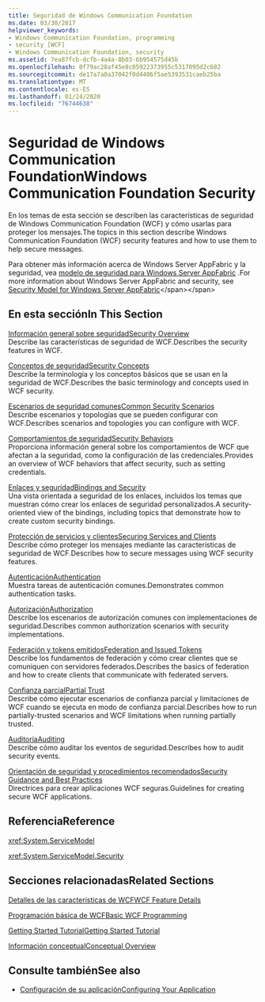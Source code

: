 ```yaml
---
title: Seguridad de Windows Communication Foundation
ms.date: 03/30/2017
helpviewer_keywords:
- Windows Communication Foundation, programming
- security [WCF]
- Windows Communication Foundation, security
ms.assetid: 7ea87fcb-dcfb-4a4a-8b03-6b954575d45b
ms.openlocfilehash: 0f79ac28af45e8c05922373955c5317095d2c682
ms.sourcegitcommit: de17a7a0a37042f0d4406f5ae5393531caeb25ba
ms.translationtype: MT
ms.contentlocale: es-ES
ms.lasthandoff: 01/24/2020
ms.locfileid: "76744638"
---
```

# <a name="windows-communication-foundation-security"></a><span data-ttu-id="230d3-102">Seguridad de Windows Communication Foundation</span><span class="sxs-lookup"><span data-stu-id="230d3-102">Windows Communication Foundation Security</span></span>
<span data-ttu-id="230d3-103">En los temas de esta sección se describen las características de seguridad de Windows Communication Foundation (WCF) y cómo usarlas para proteger los mensajes.</span><span class="sxs-lookup"><span data-stu-id="230d3-103">The topics in this section describe Windows Communication Foundation (WCF) security features and how to use them to help secure messages.</span></span>  
  
 <span data-ttu-id="230d3-104">Para obtener más información acerca de Windows Server AppFabric y la seguridad, vea [modelo de seguridad para Windows Server AppFabric](https://docs.microsoft.com/previous-versions/appfabric/ee677202(v=azure.10)) .</span><span class="sxs-lookup"><span data-stu-id="230d3-104">For more information about Windows Server AppFabric and security, see [Security Model for Windows Server AppFabric](https://docs.microsoft.com/previous-versions/appfabric/ee677202(v=azure.10))</span></span>  
  
## <a name="in-this-section"></a><span data-ttu-id="230d3-105">En esta sección</span><span class="sxs-lookup"><span data-stu-id="230d3-105">In This Section</span></span>  
 [<span data-ttu-id="230d3-106">Información general sobre seguridad</span><span class="sxs-lookup"><span data-stu-id="230d3-106">Security Overview</span></span>](../../../../docs/framework/wcf/feature-details/security-overview.md)  
 <span data-ttu-id="230d3-107">Describe las características de seguridad de WCF.</span><span class="sxs-lookup"><span data-stu-id="230d3-107">Describes the security features in WCF.</span></span>  
  
 [<span data-ttu-id="230d3-108">Conceptos de seguridad</span><span class="sxs-lookup"><span data-stu-id="230d3-108">Security Concepts</span></span>](../../../../docs/framework/wcf/feature-details/security-concepts.md)  
 <span data-ttu-id="230d3-109">Describe la terminología y los conceptos básicos que se usan en la seguridad de WCF.</span><span class="sxs-lookup"><span data-stu-id="230d3-109">Describes the basic terminology and concepts used in WCF security.</span></span>  
  
 [<span data-ttu-id="230d3-110">Escenarios de seguridad comunes</span><span class="sxs-lookup"><span data-stu-id="230d3-110">Common Security Scenarios</span></span>](../../../../docs/framework/wcf/feature-details/common-security-scenarios.md)  
 <span data-ttu-id="230d3-111">Describe escenarios y topologías que se pueden configurar con WCF.</span><span class="sxs-lookup"><span data-stu-id="230d3-111">Describes scenarios and topologies you can configure with WCF.</span></span>  
  
 [<span data-ttu-id="230d3-112">Comportamientos de seguridad</span><span class="sxs-lookup"><span data-stu-id="230d3-112">Security Behaviors</span></span>](../../../../docs/framework/wcf/feature-details/security-behaviors-in-wcf.md)  
 <span data-ttu-id="230d3-113">Proporciona información general sobre los comportamientos de WCF que afectan a la seguridad, como la configuración de las credenciales.</span><span class="sxs-lookup"><span data-stu-id="230d3-113">Provides an overview of WCF behaviors that affect security, such as setting credentials.</span></span>  
  
 [<span data-ttu-id="230d3-114">Enlaces y seguridad</span><span class="sxs-lookup"><span data-stu-id="230d3-114">Bindings and Security</span></span>](../../../../docs/framework/wcf/feature-details/bindings-and-security.md)  
 <span data-ttu-id="230d3-115">Una vista orientada a seguridad de los enlaces, incluidos los temas que muestran cómo crear los enlaces de seguridad personalizados.</span><span class="sxs-lookup"><span data-stu-id="230d3-115">A security-oriented view of the bindings, including topics that demonstrate how to create custom security bindings.</span></span>  
  
 [<span data-ttu-id="230d3-116">Protección de servicios y clientes</span><span class="sxs-lookup"><span data-stu-id="230d3-116">Securing Services and Clients</span></span>](../../../../docs/framework/wcf/feature-details/securing-services-and-clients.md)  
 <span data-ttu-id="230d3-117">Describe cómo proteger los mensajes mediante las características de seguridad de WCF.</span><span class="sxs-lookup"><span data-stu-id="230d3-117">Describes how to secure messages using WCF security features.</span></span>  
  
 [<span data-ttu-id="230d3-118">Autenticación</span><span class="sxs-lookup"><span data-stu-id="230d3-118">Authentication</span></span>](../../../../docs/framework/wcf/feature-details/authentication-in-wcf.md)  
 <span data-ttu-id="230d3-119">Muestra tareas de autenticación comunes.</span><span class="sxs-lookup"><span data-stu-id="230d3-119">Demonstrates common authentication tasks.</span></span>  
  
 [<span data-ttu-id="230d3-120">Autorización</span><span class="sxs-lookup"><span data-stu-id="230d3-120">Authorization</span></span>](../../../../docs/framework/wcf/feature-details/authorization-in-wcf.md)  
 <span data-ttu-id="230d3-121">Describe los escenarios de autorización comunes con implementaciones de seguridad.</span><span class="sxs-lookup"><span data-stu-id="230d3-121">Describes common authorization scenarios with security implementations.</span></span>  
  
 [<span data-ttu-id="230d3-122">Federación y tokens emitidos</span><span class="sxs-lookup"><span data-stu-id="230d3-122">Federation and Issued Tokens</span></span>](../../../../docs/framework/wcf/feature-details/federation-and-issued-tokens.md)  
 <span data-ttu-id="230d3-123">Describe los fundamentos de federación y cómo crear clientes que se comuniquen con servidores federados.</span><span class="sxs-lookup"><span data-stu-id="230d3-123">Describes the basics of federation and how to create clients that communicate with federated servers.</span></span>  
  
 [<span data-ttu-id="230d3-124">Confianza parcial</span><span class="sxs-lookup"><span data-stu-id="230d3-124">Partial Trust</span></span>](../../../../docs/framework/wcf/feature-details/partial-trust.md)  
 <span data-ttu-id="230d3-125">Describe cómo ejecutar escenarios de confianza parcial y limitaciones de WCF cuando se ejecuta en modo de confianza parcial.</span><span class="sxs-lookup"><span data-stu-id="230d3-125">Describes how to run partially-trusted scenarios and WCF limitations when running partially trusted.</span></span>  
  
 [<span data-ttu-id="230d3-126">Auditoría</span><span class="sxs-lookup"><span data-stu-id="230d3-126">Auditing</span></span>](../../../../docs/framework/wcf/feature-details/auditing-security-events.md)  
 <span data-ttu-id="230d3-127">Describe cómo auditar los eventos de seguridad.</span><span class="sxs-lookup"><span data-stu-id="230d3-127">Describes how to audit security events.</span></span>  
  
 [<span data-ttu-id="230d3-128">Orientación de seguridad y procedimientos recomendados</span><span class="sxs-lookup"><span data-stu-id="230d3-128">Security Guidance and Best Practices</span></span>](../../../../docs/framework/wcf/feature-details/security-guidance-and-best-practices.md)  
 <span data-ttu-id="230d3-129">Directrices para crear aplicaciones WCF seguras.</span><span class="sxs-lookup"><span data-stu-id="230d3-129">Guidelines for creating secure WCF applications.</span></span>  
  
## <a name="reference"></a><span data-ttu-id="230d3-130">Referencia</span><span class="sxs-lookup"><span data-stu-id="230d3-130">Reference</span></span>  
 <xref:System.ServiceModel>  
  
 <xref:System.ServiceModel.Security>  
  
## <a name="related-sections"></a><span data-ttu-id="230d3-131">Secciones relacionadas</span><span class="sxs-lookup"><span data-stu-id="230d3-131">Related Sections</span></span>  
 [<span data-ttu-id="230d3-132">Detalles de las características de WCF</span><span class="sxs-lookup"><span data-stu-id="230d3-132">WCF Feature Details</span></span>](../../../../docs/framework/wcf/feature-details/index.md)  
  
 [<span data-ttu-id="230d3-133">Programación básica de WCF</span><span class="sxs-lookup"><span data-stu-id="230d3-133">Basic WCF Programming</span></span>](../../../../docs/framework/wcf/basic-wcf-programming.md)  
  
 [<span data-ttu-id="230d3-134">Getting Started Tutorial</span><span class="sxs-lookup"><span data-stu-id="230d3-134">Getting Started Tutorial</span></span>](../../../../docs/framework/wcf/getting-started-tutorial.md)  
  
 [<span data-ttu-id="230d3-135">Información conceptual</span><span class="sxs-lookup"><span data-stu-id="230d3-135">Conceptual Overview</span></span>](../../../../docs/framework/wcf/conceptual-overview.md)  
  
## <a name="see-also"></a><span data-ttu-id="230d3-136">Consulte también</span><span class="sxs-lookup"><span data-stu-id="230d3-136">See also</span></span>

- [<span data-ttu-id="230d3-137">Configuración de su aplicación</span><span class="sxs-lookup"><span data-stu-id="230d3-137">Configuring Your Application</span></span>](../../../../docs/framework/wcf/diagnostics/configuring-your-application.md)
